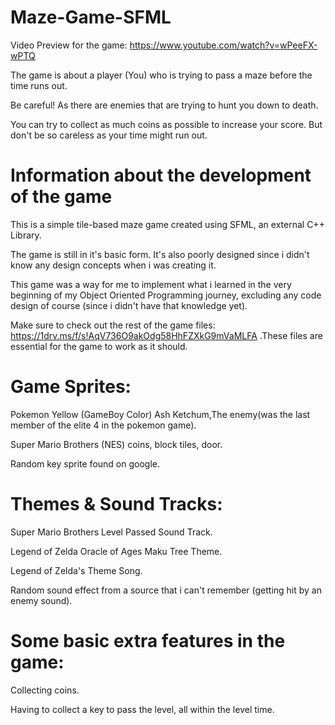 # Maze-Game-SFML

Video Preview for the game: https://www.youtube.com/watch?v=wPeeFX-wPTQ

The game is about a player (You) who is trying to pass a maze before the time runs out.

Be careful! As there are enemies that are trying to hunt you down to death.

You can try to collect as much coins as possible to increase your score. But don't be so careless as your time might run out.



# Information about the development of the game

This is a simple tile-based maze game created using SFML, an external C++ Library.

The game is still in it's basic form. It's also poorly designed since i didn't know any design concepts when i was creating it.

This game was a way for me to implement what i learned in the very beginning of my Object Oriented Programming journey, excluding any code design of course (since i didn't have that knowledge yet).

Make sure to check out the rest of the game files: https://1drv.ms/f/s!AqV736O9akOdg58HhFZXkG9mVaMLFA .These files are essential for the game to work as it should.

# Game Sprites: 

Pokemon Yellow (GameBoy Color) Ash Ketchum,The enemy(was the last member of the elite 4 in the pokemon game). 

Super Mario Brothers (NES) coins, block tiles, door.    

Random key sprite found on google.




# Themes & Sound Tracks: 

Super Mario Brothers Level Passed Sound Track.

Legend of Zelda Oracle of Ages Maku Tree Theme. 

Legend of Zelda's Theme Song.

Random sound effect from a source that i can't remember (getting hit by an enemy sound).



# Some basic extra features in the game:

Collecting coins.

Having to collect a key to pass the level, all within the level time.
                                                                         

